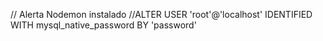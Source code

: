 // Alerta Nodemon instalado
//ALTER USER 'root'@'localhost' IDENTIFIED WITH mysql_native_password BY 'password'